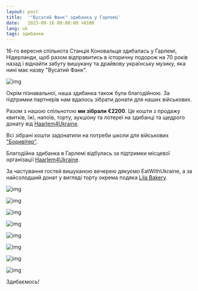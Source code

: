 ```yaml
---
layout: post
title:  '"Вусатий Фанк" здибанка у Гарлемі'
date:   2023-09-16 00:00:00 +0100
lang: uk
tags: здибанки
---
```


16-го вересня спільнота Станція Коновальця здибалась у Гарлемі, Нідерланди, щоб разом відправитись в історичну подорож на 70 років назад і віднайти забуту вишукану та драйвову українську музику, яка нині має назву "Вусатий Фанк".

![img](/assets/images/2023-09-16/1c4597b4-86d3-4d97-ad09-ac1872cee0a1.webp)

Окрім пізнавальної, наша здибанка також була благодійною. За підтримки партнерів нам вдалось зібрати донати для наших військових.

Разом з нашою спільнотою **ми зібрали €2200**. Це кошти з продажу квитків, їжі, напоїв, торту, аукціону та лотереї на здибанці та щедрого донату від [Haarlem4Ukraine](https://haarlem4ukraine.nl/).

Всі зібрані кошти задонатили на потреби школи для військових ["Боривітер"](https://boryviter.org.ua/).

Благодійна здибанка в Гарлемі відбулась за підтримки місцевої організації [Haarlem4Ukraine](https://haarlem4ukraine.nl/).

За частування гостей вишуканою вечерею дякуємо EatWithUkraine, а за найсолодший донат у вигляді торту окрема подяка [Lila Bakery](https://www.instagram.com/lila.bakery.nl/).

![img](/assets/images/2023-09-16/img_0532-1.webp)

![img](/assets/images/2023-09-16/img_0667-1.webp)

![img](/assets/images/2023-09-16/img_0709-1.webp)

![img](/assets/images/2023-09-16/img_0742-1.webp)

![img](/assets/images/2023-09-16/img_0852-1.webp)

![img](/assets/images/2023-09-16/img_1063-1.webp)

![img](/assets/images/2023-09-16/img_1100-1.webp)

![img](/assets/images/2023-09-16/img_1123-1.webp)

Здибаємось!